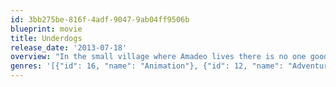 ```yaml
---
id: 3bb275be-816f-4adf-9047-9ab04ff9506b
blueprint: movie
title: Underdogs
release_date: '2013-07-18'
overview: "In the small village where Amadeo lives there is no one good enough to challenge his skills at Table Football. But, while Amadeo may be a genius as a table football player in real life he's a loser. He's in love with Lara, his childhood friend, but he's so shy that he can't bring himself to confess his love for her. So he just hangs out in his quaint, timeless village. When Amadeo beats the village bully Flash at Table Football. The scene is set for an epic rivalry. Consumed with anger Flash vows to get even and 10 years later he returns as an International Superstar, a Football Icon and Galatico determined to wreak his revenge."
genres: '[{"id": 16, "name": "Animation"}, {"id": 12, "name": "Adventure"}, {"id": 10749, "name": "Romance"}]'
---
```

